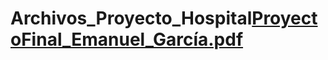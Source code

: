 # Archivos_Proyecto_Hospital[ProyectoFinal_Emanuel_García.pdf](https://github.com/kamdvc/Archivos_Proyecto_Hospital/files/13385720/ProyectoFinal_Emanuel_Garcia.pdf)
